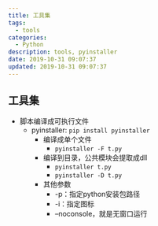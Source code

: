 ```yaml
---
title: 工具集
tags: 
  - tools
categories: 
  - Python
description: tools, pyinstaller
date: 2019‎-10-31 ‏‎‏‎‏‎09:07:37
updated: 2019‎-10-31 ‏‎‏‎‏‎09:07:37
---
```


## 工具集

+ 脚本编译成可执行文件
  + pyinstaller: `pip install pyinstaller`
    + 编译成单个文件
      + `pyinstaller -F t.py`
    + 编译到目录，公共模块会提取成dll
      + `pyinstaller t.py`
      + `pyinstaller -D t.py`
    + 其他参数
      + -p：指定python安装包路径
      + -i：指定图标
      + –noconsole，就是无窗口运行
